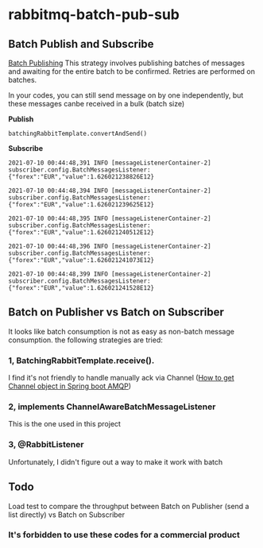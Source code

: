 
# rabbitmq-batch-pub-sub


##  Batch Publish and Subscribe

[Batch Publishing](https://www.rabbitmq.com/publishers.html) This strategy involves publishing batches of messages and awaiting for the entire batch to be confirmed. Retries are performed on batches.

In your codes, you can still send message on by one independently, but these messages canbe received  in a bulk (batch size)

**Publish**
```
batchingRabbitTemplate.convertAndSend()
```

**Subscribe**
```
2021-07-10 00:44:48,391 INFO [messageListenerContainer-2] subscriber.config.BatchMessagesListener: {"forex":"EUR","value":1.626021238826E12}

2021-07-10 00:44:48,394 INFO [messageListenerContainer-2] subscriber.config.BatchMessagesListener: {"forex":"EUR","value":1.626021239625E12}

2021-07-10 00:44:48,395 INFO [messageListenerContainer-2] subscriber.config.BatchMessagesListener: {"forex":"EUR","value":1.626021240512E12}

2021-07-10 00:44:48,396 INFO [messageListenerContainer-2] subscriber.config.BatchMessagesListener: {"forex":"EUR","value":1.626021241073E12}

2021-07-10 00:44:48,399 INFO [messageListenerContainer-2] subscriber.config.BatchMessagesListener: {"forex":"EUR","value":1.626021241528E12}
```

## Batch on Publisher  vs Batch on Subscriber

It looks like batch consumption is not as easy as non-batch message consumption. the following strategies are tried:

###  1, BatchingRabbitTemplate.receive().

I find it's not friendly to handle  manually ack via Channel  ([How to get Channel object in Spring boot AMQP](https://stackoverflow.com/questions/63115809/how-to-get-channel-object-in-spring-boot-amqp-and-create-a-exchange-of-type-x-c))


###  2, implements ChannelAwareBatchMessageListener

This is the one used in this project


###  3, @RabbitListener

Unfortunately, I didn't figure out a way to make it work with batch


## Todo
Load test to compare the throughput between  Batch on Publisher (send a list directly)  vs Batch on Subscriber

### It's forbidden to use these codes for a commercial product
